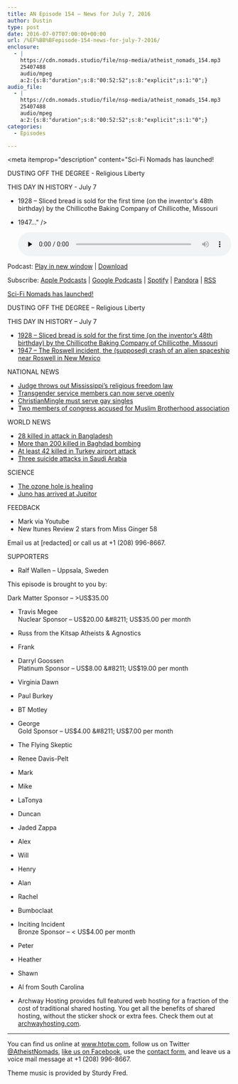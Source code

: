 ```yaml
---
title: AN Episode 154 – News for July 7, 2016
author: Dustin
type: post
date: 2016-07-07T07:00:00+00:00
url: /%EF%BB%BFepisode-154-news-for-july-7-2016/
enclosure:
  - |
    https://cdn.nomads.studio/file/nsp-media/atheist_nomads_154.mp3
    25407488
    audio/mpeg
    a:2:{s:8:"duration";s:8:"00:52:52";s:8:"explicit";s:1:"0";}
audio_file:
  - |
    https://cdn.nomads.studio/file/nsp-media/atheist_nomads_154.mp3
    25407488
    audio/mpeg
    a:2:{s:8:"duration";s:8:"00:52:52";s:8:"explicit";s:1:"0";}
categories:
  - Episodes

---
```

<div itemscope itemtype="http://schema.org/AudioObject">
  <meta itemprop="name" content="%EF%BB%BFEpisode 154 &#8211; News for July 7, 2016" />
  
  <meta itemprop="uploadDate" content="2016-07-07T01:00:00-06:00" />
  
  <meta itemprop="encodingFormat" content="audio/mpeg" />
  
  <meta itemprop="duration" content="PT52M52S" />
  
  <meta itemprop="description" content="Sci-Fi Nomads has launched!

DUSTING OFF THE DEGREE - Religious Liberty

THIS DAY IN HISTORY - July 7
* 1928 – Sliced bread is sold for the first time (on the inventor's 48th birthday) by the Chillicothe Baking Company of Chillicothe, Missouri
* 1947..." />
  
  <meta itemprop="contentUrl" content="https://dts.podtrac.com/redirect.mp3/cdn.nomads.studio/file/nsp-media/atheist_nomads_154.mp3" />
  
  <meta itemprop="contentSize" content="24.2" />
  </p> 
  
  <div class="powerpress_player" id="powerpress_player_8413">
    <audio class="wp-audio-shortcode" id="audio-5077-157" preload="none" style="width: 100%;" controls="controls"><source type="audio/mpeg" src="https://dts.podtrac.com/redirect.mp3/cdn.nomads.studio/file/nsp-media/atheist_nomads_154.mp3?_=157" /><a href="https://dts.podtrac.com/redirect.mp3/cdn.nomads.studio/file/nsp-media/atheist_nomads_154.mp3">https://dts.podtrac.com/redirect.mp3/cdn.nomads.studio/file/nsp-media/atheist_nomads_154.mp3</a></audio>
  </div>
</div>

<p class="powerpress_links powerpress_links_mp3">
  Podcast: <a href="https://dts.podtrac.com/redirect.mp3/cdn.nomads.studio/file/nsp-media/atheist_nomads_154.mp3" class="powerpress_link_pinw" target="_blank" title="Play in new window" onclick="return powerpress_pinw('https://htotw.com/?powerpress_pinw=5077-podcast');" rel="nofollow">Play in new window</a> | <a href="https://dts.podtrac.com/redirect.mp3/cdn.nomads.studio/file/nsp-media/atheist_nomads_154.mp3" class="powerpress_link_d" title="Download" rel="nofollow" download="atheist_nomads_154.mp3">Download</a>
</p>

<p class="powerpress_links powerpress_subscribe_links">
  Subscribe: <a href="https://podcasts.apple.com/us/podcast/humanists-take-on-the-world/id530050098?mt=2&ls=1" class="powerpress_link_subscribe powerpress_link_subscribe_itunes" target="_blank" title="Subscribe on Apple Podcasts" rel="nofollow">Apple Podcasts</a> | <a href="https://www.google.com/podcasts?feed=aHR0cDovL2F0aGVpc3Rub21hZHMubGlic3luLmNvbS9yc3M%3D" class="powerpress_link_subscribe powerpress_link_subscribe_googleplay" target="_blank" title="Subscribe on Google Podcasts" rel="nofollow">Google Podcasts</a> | <a href="https://open.spotify.com/show/3LzK2xZGike6Tc1GEMtMbr?si=LieN9SNuTpq96smuaUsH8A" class="powerpress_link_subscribe powerpress_link_subscribe_spotify" target="_blank" title="Subscribe on Spotify" rel="nofollow">Spotify</a> | <a href="https://www.pandora.com/podcast/atheist-nomads/PC:10122?corr=62071012&part=ug" class="powerpress_link_subscribe powerpress_link_subscribe_pandora" target="_blank" title="Subscribe on Pandora" rel="nofollow">Pandora</a> | <a href="https://htotw.com/feed/podcast/" class="powerpress_link_subscribe powerpress_link_subscribe_rss" target="_blank" title="Subscribe via RSS" rel="nofollow">RSS</a>
</p>

<a href="http://scifinomads.com" target="_blank" rel="noopener">Sci-Fi Nomads has launched!</a>

DUSTING OFF THE DEGREE &#8211; Religious Liberty

THIS DAY IN HISTORY &#8211; July 7  
* <a href="https://en.wikipedia.org/wiki/Sliced_bread" target="_blank" rel="noopener">1928 – Sliced bread is sold for the first time (on the inventor&#8217;s 48th birthday) by the Chillicothe Baking Company of Chillicothe, Missouri</a>  
* <a href="https://en.wikipedia.org/wiki/Roswell_incident" target="_blank" rel="noopener">1947 – The Roswell incident, the (supposed) crash of an alien spaceship near Roswell in New Mexico</a>

NATIONAL NEWS  
* <a href="https://www.washingtonpost.com/lifestyle/style/us-district-judge-strikes-down-mississippis-religious-freedom-law/2016/07/01/f98dc2ca-3ec9-11e6-a66f-aa6c1883b6b1_story.html" target="_blank" rel="noopener">Judge throws out Mississippi’s religious freedom law</a>  
* <a href="http://www.nbcnews.com/feature/nbc-out/pentagon-lifts-ban-transgender-service-members-serving-openly-n601816" target="_blank" rel="noopener">Transgender service members can now serve openly</a>  
* <a href="http://blogs.wsj.com/law/2016/06/30/christianmingle-com-opens-doors-to-gay-singles-under-settlement/" target="_blank" rel="noopener">ChristianMingle must serve gay singles</a>  
* <a href="http://www.huffingtonpost.com/entry/congress-muslim-brotherhood_us_5772b615e4b0352fed3e0372" target="&quot;_blank" rel="noopener">Two members of congress accused for Muslim Brotherhood association</a>

WORLD NEWS  
* <a href="https://en.wikipedia.org/wiki/2016_Gulshan_attack" target="_blank" rel="noopener">28 killed in attack in Bangladesh</a>  
* <a href="http://www.cnn.com/2016/07/04/middleeast/iraq-baghdad-death-knocks/" target="_blank" rel="noopener">More than 200 killed in Baghdad bombing</a>  
* <a href="http://www.cnn.com/2016/06/29/europe/turkey-attack-up-to-speed/index.html" target="_blank" rel="noopener">At least 42 killed in Turkey airport attack</a>  
* <a href="http://www.slate.com/blogs/the_slatest/2016/07/04/suicide_bombers_strike_three_saudi_cities_as_global_wave_of_terror_continues.html" target="_blank" rel="noopener">Three suicide attacks in Saudi Arabia</a>

SCIENCE  
* <a href="http://science.sciencemag.org/content/early/2016/06/30/science.aae0061" target="_blank" rel="noopener">The ozone hole is healing</a>  
* <a href="https://www.missionjuno.swri.edu/" target="_blank" rel="noopener">Juno has arrived at Jupitor</a>

FEEDBACK  
* Mark via Youtube  
* New Itunes Review 2 stars from Miss Ginger 58

Email us at [redacted] or call us at +1 (208) 996-8667.

SUPPORTERS

* Ralf Wallen &#8211; Uppsala, Sweden

This episode is brought to you by:

Dark Matter Sponsor &#8211; >US$35.00  
* Travis Megee  
Nuclear Sponsor &#8211; US$20.00 &#8211; US$35.00 per month  
* Russ from the Kitsap Atheists & Agnostics  
* Frank  
* Darryl Goossen  
Platinum Sponsor &#8211; US$8.00 &#8211; US$19.00 per month  
* Virginia Dawn  
* Paul Burkey  
* BT Motley  
* George  
Gold Sponsor &#8211; US$4.00 &#8211; US$7.00 per month  
* The Flying Skeptic  
* Renee Davis-Pelt  
* Mark  
* Mike  
* LaTonya  
* Duncan  
* Jaded Zappa  
* Alex  
* Will  
* Henry  
* Alan  
* Rachel  
* Bumboclaat  
* Inciting Incident  
Bronze Sponsor &#8211; < US$4.00 per month  
* Peter  
* Heather  
* Shawn  
* Al from South Carolina

* Archway Hosting provides full featured web hosting for a fraction of the cost of traditional shared hosting. You get all the benefits of shared hosting, without the sticker shock or extra fees. Check them out at <a href="http://archwayhosting.com/" target="_blank" rel="noopener">archwayhosting.com</a>.

<hr width="500" />

You can find us online at <a href="https://www.htotw.com/" target="_blank" rel="noopener">www.htotw.com</a>, follow us on Twitter <a href="https://htotw.com/twitter" target="_blank" rel="noopener">@AtheistNomads</a>, <a href="https://htotw.com/facebook" target="_blank" rel="noopener">like us on Facebook</a>, use the [contact form](https://htotw.com/contact), and leave us a voice mail message at +1 (208) 996-8667.

Theme music is provided by Sturdy Fred.